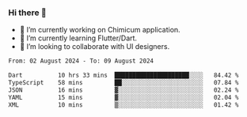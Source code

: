 ### Hi there 👋

<!--
**devcat37/devcat37** is a ✨ _special_ ✨ repository because its `README.md` (this file) appears on your GitHub profile.-->


- 🔭 I’m currently working on Chimicum application.
- 🌱 I’m currently learning Flutter/Dart.
- 👯 I’m looking to collaborate with UI designers.
<!-- - 🤔 I’m looking for help with ... -->

<!--START_SECTION:waka-->

```txt
From: 02 August 2024 - To: 09 August 2024

Dart          10 hrs 33 mins  █████████████████████░░░░   84.42 %
TypeScript    58 mins         ██░░░░░░░░░░░░░░░░░░░░░░░   07.84 %
JSON          16 mins         ▓░░░░░░░░░░░░░░░░░░░░░░░░   02.24 %
YAML          15 mins         ▓░░░░░░░░░░░░░░░░░░░░░░░░   02.04 %
XML           10 mins         ▒░░░░░░░░░░░░░░░░░░░░░░░░   01.42 %
```

<!--END_SECTION:waka-->
